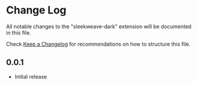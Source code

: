 # Change Log

All notable changes to the "sleekweave-dark" extension will be documented in this file.

Check [Keep a Changelog](http://keepachangelog.com/) for recommendations on how to structure this file.

## 0.0.1

- Initial release
